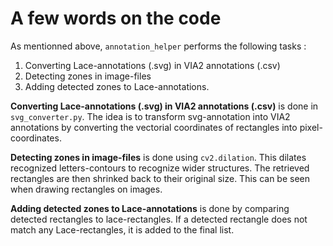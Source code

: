 # A few words on the code

As mentionned above, `annotation_helper` performs the following tasks :

1. Converting Lace-annotations (.svg) in VIA2 annotations (.csv)
2. Detecting zones in image-files
3. Adding detected zones to Lace-annotations. 


**Converting Lace-annotations (.svg) in VIA2 annotations (.csv)** is done in `svg_converter.py`. The idea is to
transform svg-annotation into VIA2 annotations by converting the vectorial coordinates of rectangles 
into pixel-coordinates. 

**Detecting zones in image-files** is done using `cv2.dilation`. This dilates recognized letters-contours to recognize 
wider structures. The retrieved rectangles are then shrinked back to their original size. This can be seen
when drawing rectangles on images. 

**Adding detected zones to Lace-annotations** is done by comparing detected rectangles to lace-rectangles. If a 
detected rectangle does not match any Lace-rectangles, it is added to the final list. 

